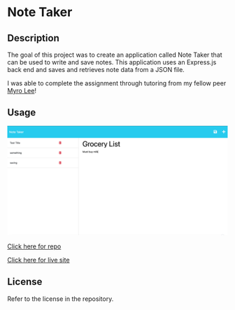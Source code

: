 # Note Taker

## Description

The goal of this project was to create an application called Note Taker that can be used to write and save notes. This application uses an Express.js back end and saves and retrieves note data from a JSON file.

I was able to complete the assignment through tutoring from my fellow peer [Myro Lee](https://github.com/myrojoylee)!


## Usage

<img src="https://github.com/tyler273/note-taker/blob/main/public/assets/images/ss.png" />

[Click here for repo](https://github.com/tyler273/note-taker)

[Click here for live site](https://note-taker-tjw.herokuapp.com/)

## License

Refer to the license in the repository.